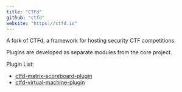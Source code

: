 ```yaml
---
title: "CTFd"
github: "ctfd"
website: "https://ctfd.io"
---
```


A fork of CTFd, a framework for hosting security CTF competitions.

Plugins are developed as separate modules from the core project.

Plugin List:

- [ctfd-matrix-scoreboard-plugin](https://github.com/itsZN/ctfd-matrix-scoreboard-plugin)
- [ctfd-virtual-machine-plugin](https://github.com/itsZN/ctfd-virtual-machine-plugin)
